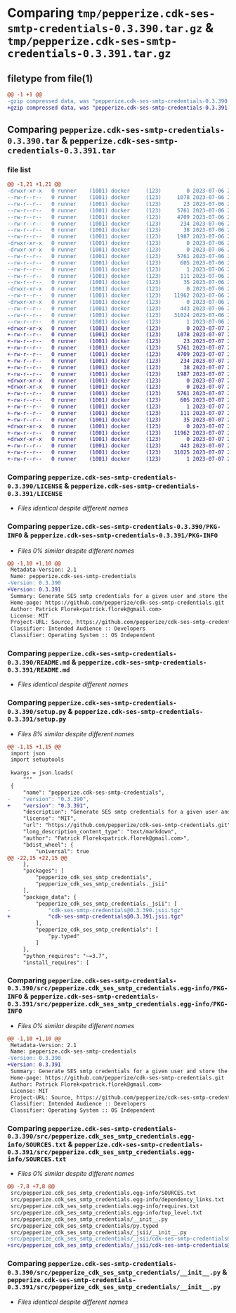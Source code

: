 # Comparing `tmp/pepperize.cdk-ses-smtp-credentials-0.3.390.tar.gz` & `tmp/pepperize.cdk-ses-smtp-credentials-0.3.391.tar.gz`

## filetype from file(1)

```diff
@@ -1 +1 @@
-gzip compressed data, was "pepperize.cdk-ses-smtp-credentials-0.3.390.tar", last modified: Thu Jul  6 22:28:53 2023, max compression
+gzip compressed data, was "pepperize.cdk-ses-smtp-credentials-0.3.391.tar", last modified: Fri Jul  7 22:25:27 2023, max compression
```

## Comparing `pepperize.cdk-ses-smtp-credentials-0.3.390.tar` & `pepperize.cdk-ses-smtp-credentials-0.3.391.tar`

### file list

```diff
@@ -1,21 +1,21 @@
-drwxr-xr-x   0 runner    (1001) docker     (123)        0 2023-07-06 22:28:53.955888 pepperize.cdk-ses-smtp-credentials-0.3.390/
--rw-r--r--   0 runner    (1001) docker     (123)     1078 2023-07-06 22:28:42.000000 pepperize.cdk-ses-smtp-credentials-0.3.390/LICENSE
--rw-r--r--   0 runner    (1001) docker     (123)       23 2023-07-06 22:28:42.000000 pepperize.cdk-ses-smtp-credentials-0.3.390/MANIFEST.in
--rw-r--r--   0 runner    (1001) docker     (123)     5761 2023-07-06 22:28:53.955888 pepperize.cdk-ses-smtp-credentials-0.3.390/PKG-INFO
--rw-r--r--   0 runner    (1001) docker     (123)     4709 2023-07-06 22:28:42.000000 pepperize.cdk-ses-smtp-credentials-0.3.390/README.md
--rw-r--r--   0 runner    (1001) docker     (123)      234 2023-07-06 22:28:42.000000 pepperize.cdk-ses-smtp-credentials-0.3.390/pyproject.toml
--rw-r--r--   0 runner    (1001) docker     (123)       38 2023-07-06 22:28:53.955888 pepperize.cdk-ses-smtp-credentials-0.3.390/setup.cfg
--rw-r--r--   0 runner    (1001) docker     (123)     1987 2023-07-06 22:28:42.000000 pepperize.cdk-ses-smtp-credentials-0.3.390/setup.py
-drwxr-xr-x   0 runner    (1001) docker     (123)        0 2023-07-06 22:28:53.951888 pepperize.cdk-ses-smtp-credentials-0.3.390/src/
-drwxr-xr-x   0 runner    (1001) docker     (123)        0 2023-07-06 22:28:53.951888 pepperize.cdk-ses-smtp-credentials-0.3.390/src/pepperize.cdk_ses_smtp_credentials.egg-info/
--rw-r--r--   0 runner    (1001) docker     (123)     5761 2023-07-06 22:28:53.000000 pepperize.cdk-ses-smtp-credentials-0.3.390/src/pepperize.cdk_ses_smtp_credentials.egg-info/PKG-INFO
--rw-r--r--   0 runner    (1001) docker     (123)      605 2023-07-06 22:28:53.000000 pepperize.cdk-ses-smtp-credentials-0.3.390/src/pepperize.cdk_ses_smtp_credentials.egg-info/SOURCES.txt
--rw-r--r--   0 runner    (1001) docker     (123)        1 2023-07-06 22:28:53.000000 pepperize.cdk-ses-smtp-credentials-0.3.390/src/pepperize.cdk_ses_smtp_credentials.egg-info/dependency_links.txt
--rw-r--r--   0 runner    (1001) docker     (123)      111 2023-07-06 22:28:53.000000 pepperize.cdk-ses-smtp-credentials-0.3.390/src/pepperize.cdk_ses_smtp_credentials.egg-info/requires.txt
--rw-r--r--   0 runner    (1001) docker     (123)       35 2023-07-06 22:28:53.000000 pepperize.cdk-ses-smtp-credentials-0.3.390/src/pepperize.cdk_ses_smtp_credentials.egg-info/top_level.txt
-drwxr-xr-x   0 runner    (1001) docker     (123)        0 2023-07-06 22:28:53.951888 pepperize.cdk-ses-smtp-credentials-0.3.390/src/pepperize_cdk_ses_smtp_credentials/
--rw-r--r--   0 runner    (1001) docker     (123)    11962 2023-07-06 22:28:42.000000 pepperize.cdk-ses-smtp-credentials-0.3.390/src/pepperize_cdk_ses_smtp_credentials/__init__.py
-drwxr-xr-x   0 runner    (1001) docker     (123)        0 2023-07-06 22:28:53.955888 pepperize.cdk-ses-smtp-credentials-0.3.390/src/pepperize_cdk_ses_smtp_credentials/_jsii/
--rw-r--r--   0 runner    (1001) docker     (123)      443 2023-07-06 22:28:42.000000 pepperize.cdk-ses-smtp-credentials-0.3.390/src/pepperize_cdk_ses_smtp_credentials/_jsii/__init__.py
--rw-r--r--   0 runner    (1001) docker     (123)    31024 2023-07-06 22:28:42.000000 pepperize.cdk-ses-smtp-credentials-0.3.390/src/pepperize_cdk_ses_smtp_credentials/_jsii/cdk-ses-smtp-credentials@0.3.390.jsii.tgz
--rw-r--r--   0 runner    (1001) docker     (123)        1 2023-07-06 22:28:42.000000 pepperize.cdk-ses-smtp-credentials-0.3.390/src/pepperize_cdk_ses_smtp_credentials/py.typed
+drwxr-xr-x   0 runner    (1001) docker     (123)        0 2023-07-07 22:25:27.861153 pepperize.cdk-ses-smtp-credentials-0.3.391/
+-rw-r--r--   0 runner    (1001) docker     (123)     1078 2023-07-07 22:25:15.000000 pepperize.cdk-ses-smtp-credentials-0.3.391/LICENSE
+-rw-r--r--   0 runner    (1001) docker     (123)       23 2023-07-07 22:25:15.000000 pepperize.cdk-ses-smtp-credentials-0.3.391/MANIFEST.in
+-rw-r--r--   0 runner    (1001) docker     (123)     5761 2023-07-07 22:25:27.861153 pepperize.cdk-ses-smtp-credentials-0.3.391/PKG-INFO
+-rw-r--r--   0 runner    (1001) docker     (123)     4709 2023-07-07 22:25:15.000000 pepperize.cdk-ses-smtp-credentials-0.3.391/README.md
+-rw-r--r--   0 runner    (1001) docker     (123)      234 2023-07-07 22:25:15.000000 pepperize.cdk-ses-smtp-credentials-0.3.391/pyproject.toml
+-rw-r--r--   0 runner    (1001) docker     (123)       38 2023-07-07 22:25:27.861153 pepperize.cdk-ses-smtp-credentials-0.3.391/setup.cfg
+-rw-r--r--   0 runner    (1001) docker     (123)     1987 2023-07-07 22:25:15.000000 pepperize.cdk-ses-smtp-credentials-0.3.391/setup.py
+drwxr-xr-x   0 runner    (1001) docker     (123)        0 2023-07-07 22:25:27.861153 pepperize.cdk-ses-smtp-credentials-0.3.391/src/
+drwxr-xr-x   0 runner    (1001) docker     (123)        0 2023-07-07 22:25:27.861153 pepperize.cdk-ses-smtp-credentials-0.3.391/src/pepperize.cdk_ses_smtp_credentials.egg-info/
+-rw-r--r--   0 runner    (1001) docker     (123)     5761 2023-07-07 22:25:27.000000 pepperize.cdk-ses-smtp-credentials-0.3.391/src/pepperize.cdk_ses_smtp_credentials.egg-info/PKG-INFO
+-rw-r--r--   0 runner    (1001) docker     (123)      605 2023-07-07 22:25:27.000000 pepperize.cdk-ses-smtp-credentials-0.3.391/src/pepperize.cdk_ses_smtp_credentials.egg-info/SOURCES.txt
+-rw-r--r--   0 runner    (1001) docker     (123)        1 2023-07-07 22:25:27.000000 pepperize.cdk-ses-smtp-credentials-0.3.391/src/pepperize.cdk_ses_smtp_credentials.egg-info/dependency_links.txt
+-rw-r--r--   0 runner    (1001) docker     (123)      111 2023-07-07 22:25:27.000000 pepperize.cdk-ses-smtp-credentials-0.3.391/src/pepperize.cdk_ses_smtp_credentials.egg-info/requires.txt
+-rw-r--r--   0 runner    (1001) docker     (123)       35 2023-07-07 22:25:27.000000 pepperize.cdk-ses-smtp-credentials-0.3.391/src/pepperize.cdk_ses_smtp_credentials.egg-info/top_level.txt
+drwxr-xr-x   0 runner    (1001) docker     (123)        0 2023-07-07 22:25:27.861153 pepperize.cdk-ses-smtp-credentials-0.3.391/src/pepperize_cdk_ses_smtp_credentials/
+-rw-r--r--   0 runner    (1001) docker     (123)    11962 2023-07-07 22:25:15.000000 pepperize.cdk-ses-smtp-credentials-0.3.391/src/pepperize_cdk_ses_smtp_credentials/__init__.py
+drwxr-xr-x   0 runner    (1001) docker     (123)        0 2023-07-07 22:25:27.861153 pepperize.cdk-ses-smtp-credentials-0.3.391/src/pepperize_cdk_ses_smtp_credentials/_jsii/
+-rw-r--r--   0 runner    (1001) docker     (123)      443 2023-07-07 22:25:15.000000 pepperize.cdk-ses-smtp-credentials-0.3.391/src/pepperize_cdk_ses_smtp_credentials/_jsii/__init__.py
+-rw-r--r--   0 runner    (1001) docker     (123)    31025 2023-07-07 22:25:15.000000 pepperize.cdk-ses-smtp-credentials-0.3.391/src/pepperize_cdk_ses_smtp_credentials/_jsii/cdk-ses-smtp-credentials@0.3.391.jsii.tgz
+-rw-r--r--   0 runner    (1001) docker     (123)        1 2023-07-07 22:25:15.000000 pepperize.cdk-ses-smtp-credentials-0.3.391/src/pepperize_cdk_ses_smtp_credentials/py.typed
```

### Comparing `pepperize.cdk-ses-smtp-credentials-0.3.390/LICENSE` & `pepperize.cdk-ses-smtp-credentials-0.3.391/LICENSE`

 * *Files identical despite different names*

### Comparing `pepperize.cdk-ses-smtp-credentials-0.3.390/PKG-INFO` & `pepperize.cdk-ses-smtp-credentials-0.3.391/PKG-INFO`

 * *Files 0% similar despite different names*

```diff
@@ -1,10 +1,10 @@
 Metadata-Version: 2.1
 Name: pepperize.cdk-ses-smtp-credentials
-Version: 0.3.390
+Version: 0.3.391
 Summary: Generate SES smtp credentials for a given user and store the credentials in a SecretsManager Secret.
 Home-page: https://github.com/pepperize/cdk-ses-smtp-credentials.git
 Author: Patrick Florek<patrick.florek@gmail.com>
 License: MIT
 Project-URL: Source, https://github.com/pepperize/cdk-ses-smtp-credentials.git
 Classifier: Intended Audience :: Developers
 Classifier: Operating System :: OS Independent
```

### Comparing `pepperize.cdk-ses-smtp-credentials-0.3.390/README.md` & `pepperize.cdk-ses-smtp-credentials-0.3.391/README.md`

 * *Files identical despite different names*

### Comparing `pepperize.cdk-ses-smtp-credentials-0.3.390/setup.py` & `pepperize.cdk-ses-smtp-credentials-0.3.391/setup.py`

 * *Files 8% similar despite different names*

```diff
@@ -1,15 +1,15 @@
 import json
 import setuptools
 
 kwargs = json.loads(
     """
 {
     "name": "pepperize.cdk-ses-smtp-credentials",
-    "version": "0.3.390",
+    "version": "0.3.391",
     "description": "Generate SES smtp credentials for a given user and store the credentials in a SecretsManager Secret.",
     "license": "MIT",
     "url": "https://github.com/pepperize/cdk-ses-smtp-credentials.git",
     "long_description_content_type": "text/markdown",
     "author": "Patrick Florek<patrick.florek@gmail.com>",
     "bdist_wheel": {
         "universal": true
@@ -22,15 +22,15 @@
     },
     "packages": [
         "pepperize_cdk_ses_smtp_credentials",
         "pepperize_cdk_ses_smtp_credentials._jsii"
     ],
     "package_data": {
         "pepperize_cdk_ses_smtp_credentials._jsii": [
-            "cdk-ses-smtp-credentials@0.3.390.jsii.tgz"
+            "cdk-ses-smtp-credentials@0.3.391.jsii.tgz"
         ],
         "pepperize_cdk_ses_smtp_credentials": [
             "py.typed"
         ]
     },
     "python_requires": "~=3.7",
     "install_requires": [
```

### Comparing `pepperize.cdk-ses-smtp-credentials-0.3.390/src/pepperize.cdk_ses_smtp_credentials.egg-info/PKG-INFO` & `pepperize.cdk-ses-smtp-credentials-0.3.391/src/pepperize.cdk_ses_smtp_credentials.egg-info/PKG-INFO`

 * *Files 0% similar despite different names*

```diff
@@ -1,10 +1,10 @@
 Metadata-Version: 2.1
 Name: pepperize.cdk-ses-smtp-credentials
-Version: 0.3.390
+Version: 0.3.391
 Summary: Generate SES smtp credentials for a given user and store the credentials in a SecretsManager Secret.
 Home-page: https://github.com/pepperize/cdk-ses-smtp-credentials.git
 Author: Patrick Florek<patrick.florek@gmail.com>
 License: MIT
 Project-URL: Source, https://github.com/pepperize/cdk-ses-smtp-credentials.git
 Classifier: Intended Audience :: Developers
 Classifier: Operating System :: OS Independent
```

### Comparing `pepperize.cdk-ses-smtp-credentials-0.3.390/src/pepperize.cdk_ses_smtp_credentials.egg-info/SOURCES.txt` & `pepperize.cdk-ses-smtp-credentials-0.3.391/src/pepperize.cdk_ses_smtp_credentials.egg-info/SOURCES.txt`

 * *Files 0% similar despite different names*

```diff
@@ -7,8 +7,8 @@
 src/pepperize.cdk_ses_smtp_credentials.egg-info/SOURCES.txt
 src/pepperize.cdk_ses_smtp_credentials.egg-info/dependency_links.txt
 src/pepperize.cdk_ses_smtp_credentials.egg-info/requires.txt
 src/pepperize.cdk_ses_smtp_credentials.egg-info/top_level.txt
 src/pepperize_cdk_ses_smtp_credentials/__init__.py
 src/pepperize_cdk_ses_smtp_credentials/py.typed
 src/pepperize_cdk_ses_smtp_credentials/_jsii/__init__.py
-src/pepperize_cdk_ses_smtp_credentials/_jsii/cdk-ses-smtp-credentials@0.3.390.jsii.tgz
+src/pepperize_cdk_ses_smtp_credentials/_jsii/cdk-ses-smtp-credentials@0.3.391.jsii.tgz
```

### Comparing `pepperize.cdk-ses-smtp-credentials-0.3.390/src/pepperize_cdk_ses_smtp_credentials/__init__.py` & `pepperize.cdk-ses-smtp-credentials-0.3.391/src/pepperize_cdk_ses_smtp_credentials/__init__.py`

 * *Files identical despite different names*


